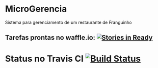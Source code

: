 # MicroGerencia
Sistema para gerenciamento de um restaurante de Franguinho

## Tarefas prontas no waffle.io: [![Stories in Ready](https://badge.waffle.io/amandapersampa/MicroGerencia.svg?label=ready&title=Ready)](http://waffle.io/amandapersampa/MicroGerencia)

# Status no Travis CI [![Build Status](https://travis-ci.org/amandapersampa/MicroGerencia.svg)](https://travis-ci.org/amandapersampa/MicroGerencia)

